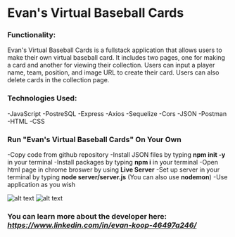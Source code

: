 # Evan's Virtual Baseball Cards

### Functionality:
Evan's Virtual Baseball Cards is a fullstack application that allows users to make their own virtual baseball card. It includes two pages, one for making a card and another for viewing their collection. Users can input a player name, team, position, and image URL to create their card. Users can also delete cards in the collection page. 

### Technologies Used:
-JavaScript
-PostreSQL
-Express
-Axios
-Sequelize
-Cors
-JSON
-Postman
-HTML
-CSS

### Run "Evan's Virtual Baseball Cards" On Your Own
-Copy code from github repository
-Install JSON files by typing **npm init -y** in your terminal
-Install packages by typing **npm i** in your terminal
-Open html page in chrome broswer by using **Live Server**
-Set up server in your terminal by typing **node server/server.js** (You can also use **nodemon**)
-Use application as you wish

![alt text](https://i.postimg.cc/259D9j46/Screenshot-2022-09-13-131204.png)
![alt text](https://i.postimg.cc/SNhwrYwd/Screenshot-2022-09-13-131252.png)



### You can learn more about the developer here: ***https://www.linkedin.com/in/evan-koop-46497a246/***
